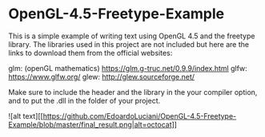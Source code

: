 # OpenGL-4.5-Freetype-Example
This is a simple example of writing text using OpenGL 4.5 and the freetype library. The libraries used in this project are not included but here are the links to download them from the official websites:

glm: (openGL mathematics) https://glm.g-truc.net/0.9.9/index.html
glfw: https://www.glfw.org/
glew: http://glew.sourceforge.net/

Make sure to include the header and the library in the your compiler option, and to put the .dll in the folder of your project.

![alt text][[https://github.com/EdoardoLuciani/OpenGL-4.5-Freetype-Example/blob/master/final_result.png|alt=octocat]]


